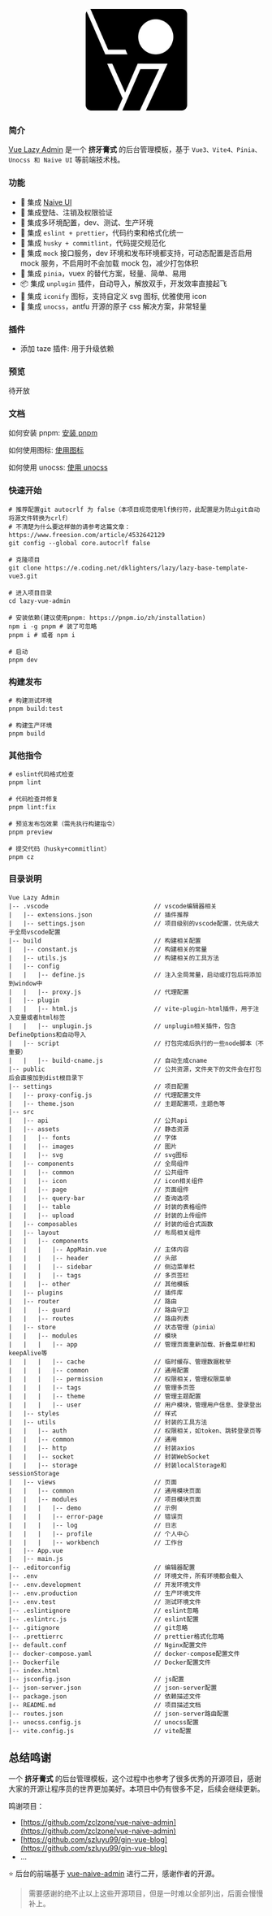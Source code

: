 <p align="center">
  <a href="#">
    <img alt="Lazy Logo" width="200" src="./src/assets/images/logo.png">
  </a>
</p>

### 简介

[Vue Lazy Admin](#) 是一个 **挤牙膏式** 的后台管理模板，基于 `Vue3、Vite4、Pinia、Unocss 和 Naive UI` 等前端技术栈。

### 功能

- 🍒 集成 [Naive UI](https://www.naiveui.com)
- 🍑 集成登陆、注销及权限验证
- 🍐 集成多环境配置，dev、测试、生产环境
- 🍎 集成 `eslint + prettier`，代码约束和格式化统一
- 🍌 集成 `husky + commitlint`，代码提交规范化
- 🍉 集成 `mock` 接口服务，dev 环境和发布环境都支持，可动态配置是否启用 mock 服务，不启用时不会加载 mock 包，减少打包体积
- 🍍 集成 `pinia`，vuex 的替代方案，轻量、简单、易用
- 📦 集成 `unplugin` 插件，自动导入，解放双手，开发效率直接起飞
- 🤹 集成 `iconify` 图标，支持自定义 svg 图标, 优雅使用 icon
- 🍇 集成 `unocss`，antfu 开源的原子 css 解决方案，非常轻量

### 插件

- 添加 taze 插件: 用于升级依赖

### 预览

待开放

### 文档

如何安装 pnpm: [安装 pnpm](docs/安装pnpm.md)

如何使用图标: [使用图标](docs/使用图标.md)

如何使用 unocss: [使用 unocss](docs/使用unocss.md)

### 快速开始

```shell
# 推荐配置git autocrlf 为 false（本项目规范使用lf换行符，此配置是为防止git自动将源文件转换为crlf）
# 不清楚为什么要这样做的请参考这篇文章：https://www.freesion.com/article/4532642129
git config --global core.autocrlf false

# 克隆项目
git clone https://e.coding.net/dklighters/lazy/lazy-base-template-vue3.git

# 进入项目目录
cd lazy-vue-admin

# 安装依赖(建议使用pnpm: https://pnpm.io/zh/installation)
npm i -g pnpm # 装了可忽略
pnpm i # 或者 npm i

# 启动
pnpm dev
```

### 构建发布

```shell
# 构建测试环境
pnpm build:test

# 构建生产环境
pnpm build
```

### 其他指令

```shell
# eslint代码格式检查
pnpm lint

# 代码检查并修复
pnpm lint:fix

# 预览发布包效果（需先执行构建指令）
pnpm preview

# 提交代码（husky+commitlint）
pnpm cz
```

### 目录说明

```
Vue Lazy Admin
|-- .vscode                             // vscode编辑器相关
|   |-- extensions.json                 // 插件推荐
|   |-- settings.json                   // 项目级别的vscode配置，优先级大于全局vscode配置
|-- build                               // 构建相关配置
|   |-- constant.js                     // 构建相关的常量
|   |-- utils.js                        // 构建相关的工具方法
|   |-- config
|   |   |-- define.js                   // 注入全局常量，启动或打包后将添加到window中
|   |   |-- proxy.js                    // 代理配置
|   |-- plugin
|   |   |-- html.js                     // vite-plugin-html插件，用于注入变量或者html标签
|   |   |-- unplugin.js                 // unplugin相关插件，包含DefineOptions和自动导入
|   |-- script                          // 打包完成后执行的一些node脚本（不重要）
|   |   |-- build-cname.js              // 自动生成cname
|-- public                              // 公共资源，文件夹下的文件会在打包后会直接加到dist根目录下
|-- settings                            // 项目配置
|   |-- proxy-config.js                 // 代理配置文件
|   |-- theme.json                      // 主题配置项，主题色等
|-- src
|   |-- api                             // 公共api
|   |-- assets                          // 静态资源
|   |   |-- fonts                       // 字体
|   |   |-- images                      // 图片
|   |   |-- svg                         // svg图标
|   |-- components                      // 全局组件
|   |   |-- common                      // 公共组件
|   |   |-- icon                        // icon相关组件
|   |   |-- page                        // 页面组件
|   |   |-- query-bar                   // 查询选项
|   |   |-- table                       // 封装的表格组件
|   |   |-- upload                      // 封装的上传组件
|   |-- composables                     // 封装的组合式函数
|   |-- layout                          // 布局相关组件
|   |   |-- components
|   |   |   |-- AppMain.vue             // 主体内容
|   |   |   |-- header                  // 头部
|   |   |   |-- sidebar                 // 侧边菜单栏
|   |   |   |-- tags                    // 多页签栏
|   |   |-- other                       // 其他模板
|   |-- plugins                         // 插件库
|   |-- router                          // 路由
|   |   |-- guard                       // 路由守卫
|   |   |-- routes                      // 路由列表
|   |-- store                           // 状态管理（pinia）
|   |   |-- modules                     // 模块
|   |   |   |-- app                     // 管理页面重新加载、折叠菜单栏和keepAlive等
|   |   |   |-- cache                   // 临时缓存、管理数据枚举
|   |   |   |-- common                  // 通用配置
|   |   |   |-- permission              // 权限相关，管理权限菜单
|   |   |   |-- tags                    // 管理多页签
|   |   |   |-- theme                   // 管理主题配置
|   |   |   |-- user                    // 用户模块，管理用户信息、登录登出
|   |-- styles                          // 样式
|   |-- utils                           // 封装的工具方法
|   |   |-- auth                        // 权限相关，如token、跳转登录页等
|   |   |-- common                      // 通用
|   |   |-- http                        // 封装axios
|   |   |-- socket                      // 封装WebSocket
|   |   |-- storage                     // 封装localStorage和sessionStorage
|   |-- views                           // 页面
|   |   |-- common                      // 通用模块页面
|   |   |-- modules                     // 项目模块页面
|   |   |   |-- demo                    // 示例
|   |   |   |-- error-page              // 错误页
|   |   |   |-- log                     // 日志
|   |   |   |-- profile                 // 个人中心
|   |   |   |-- workbench               // 工作台
|   |-- App.vue
|   |-- main.js
|-- .editorconfig                       // 编辑器配置
|-- .env                                // 环境文件，所有环境都会载入
|-- .env.development                    // 开发环境文件
|-- .env.production                     // 生产环境文件
|-- .env.test                           // 测试环境文件
|-- .eslintignore                       // eslint忽略
|-- .eslintrc.js                        // eslint配置
|-- .gitignore                          // git忽略
|-- .prettierrc                         // prettier格式化忽略
|-- default.conf                        // Nginx配置文件
|-- docker-compose.yaml                 // docker-compose配置文件
|-- Dockerfile                          // Docker配置文件
|-- index.html
|-- jsconfig.json                       // js配置
|-- json-server.json                    // json-server配置
|-- package.json                        // 依赖描述文件
|-- README.md                           // 项目描述文档
|-- routes.json                         // json-server路由配置
|-- unocss.config.js                    // unocss配置
|-- vite.config.js                      // vite配置
```

## 总结鸣谢

一个 **挤牙膏式** 的后台管理模板，这个过程中也参考了很多优秀的开源项目，感谢大家的开源让程序员的世界更加美好。本项目中仍有很多不足，后续会继续更新。

鸣谢项目：

- [https://github.com/zclzone/vue-naive-admin](https://github.com/zclzone/vue-naive-admin)
- [https://github.com/szluyu99/gin-vue-blog](https://github.com/szluyu99/gin-vue-blog)
- ...

⭐ 后台的前端基于 [vue-naive-admin](https://github.com/zclzone/vue-naive-admin) 进行二开，感谢作者的开源。

> 需要感谢的绝不止以上这些开源项目，但是一时难以全部列出，后面会慢慢补上。
